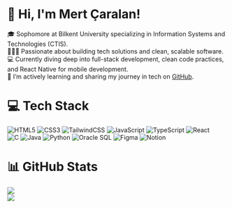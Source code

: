 # 👋 Hi, I'm Mert Çaralan!
🎓 Sophomore at Bilkent University specializing in Information Systems and Technologies (CTIS).<br/>
👨🏻‍💻 Passionate about building tech solutions and clean, scalable software.<br/>
💻 Currently diving deep into full-stack development, clean code practices, and React Native for mobile development.<br/>
🌱 I’m actively learning and sharing my journey in tech on [GitHub](https://github.com/mertcaralan).<br/>

# 💻 Tech Stack
![HTML5](https://img.shields.io/badge/html5-%23E34F26.svg?style=for-the-badge&logo=html5&logoColor=white)
![CSS3](https://img.shields.io/badge/css3-%231572B6.svg?style=for-the-badge&logo=css3&logoColor=white)
![TailwindCSS](https://img.shields.io/badge/tailwindcss-%2338B2AC.svg?style=for-the-badge&logo=tailwind-css&logoColor=white)
![JavaScript](https://img.shields.io/badge/javascript-%23323330.svg?style=for-the-badge&logo=javascript&logoColor=%23F7DF1E)
![TypeScript](https://img.shields.io/badge/typescript-%23007ACC.svg?style=for-the-badge&logo=typescript&logoColor=white)
![React](https://img.shields.io/badge/react-%2320232a.svg?style=for-the-badge&logo=react&logoColor=%2361DAFB)<br/>
![C](https://img.shields.io/badge/c-%2300599C.svg?style=for-the-badge&logo=c&logoColor=white)
![Java](https://img.shields.io/badge/java-%23ED8B00.svg?style=for-the-badge&logo=openjdk&logoColor=white)
![Python](https://img.shields.io/badge/python-3670A0?style=for-the-badge&logo=python&logoColor=ffdd54)
![Oracle SQL](https://img.shields.io/badge/oracle%20sql-%23F80000.svg?style=for-the-badge&logo=oracle&logoColor=white)
![Figma](https://img.shields.io/badge/figma-%23F24E1E.svg?style=for-the-badge&logo=figma&logoColor=white)
![Notion](https://img.shields.io/badge/Notion-%23000000.svg?style=for-the-badge&logo=notion&logoColor=white)<br/>

# 📊 GitHub Stats
![](https://github-readme-stats.vercel.app/api?username=mertcaralan&theme=radical&hide_border=false&include_all_commits=true&count_private=true)<br/>
![](https://github-profile-trophy.vercel.app/?username=mertcaralan&theme=radical&no-frame=false&no-bg=true&margin-w=4)
